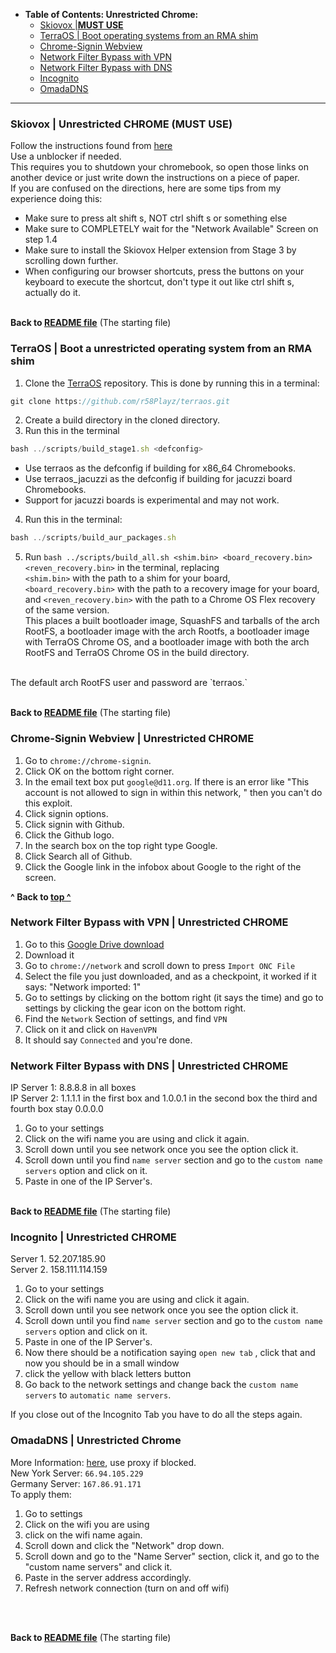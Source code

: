   * **Table of Contents: Unrestricted Chrome:**
     - [Skiovox |**MUST USE**](#skiovox--unrestricted-chrome-must-use)
     - [TerraOS | Boot operating systems from an RMA shim](#terraos--boot-a-unrestricted-operating-system-from-an-rma-shim
)
     - [Chrome-Signin Webview](#chrome-signin-webview--unrestricted-chrome)
     - [Network Filter Bypass with VPN](#network-filter-bypass-with-vpn--unrestricted-chrome)
     - [Network Filter Bypass with DNS](#network-filter-bypass-with-dns--unrestricted-chrome)
     - [Incognito](#incognito--unrestricted-chrome)
     - [OmadaDNS](#omadadns--unrestricted-chrome)
  ---
### Skiovox | Unrestricted CHROME (MUST USE)
Follow the instructions found from [here](https://chrose.netlify.app/detail/skiovox/)<br>
Use a unblocker if needed. <br>
This requires you to shutdown your chromebook, so open those links on another device or just write down the instructions on a piece of paper. <br>
If you are confused on the directions, here are some tips from my experience doing this: <br>
- Make sure to press alt shift s, NOT ctrl shift s or something else
- Make sure to COMPLETELY wait for the "Network Available" Screen on step 1.4
- Make sure to install the Skiovox Helper extension from Stage 3 by scrolling down further. 
- When configuring our browser shortcuts, press the buttons on your keyboard to execute the shortcut, don't type it out like ctrl shift s, actually do it.

<br> **Back to [README file](https://github.com/wea-f/ByePassHub/blob/main/Exploits/README.md)** (The starting file)

### TerraOS | Boot a unrestricted operating system from an RMA shim
1. Clone the [TerraOS](https://github.com/r58Playz/terraos) repository. This is done by running this in a terminal:
```js
git clone https://github.com/r58Playz/terraos.git
```
2. Create a build directory in the cloned directory.
3. Run this in the terminal
```js
bash ../scripts/build_stage1.sh <defconfig>
```
 - Use terraos as the defconfig if building for x86_64 Chromebooks.
 - Use terraos_jacuzzi as the defconfig if building for jacuzzi board Chromebooks.
 - Support for jacuzzi boards is experimental and may not work.
4. Run this in the terminal:
```js
bash ../scripts/build_aur_packages.sh
```
5. Run `bash ../scripts/build_all.sh <shim.bin> <board_recovery.bin> <reven_recovery.bin>` in the terminal, replacing<br>
`<shim.bin>` with the path to a shim for your board, <br>
`<board_recovery.bin>` with the path to a recovery image for your board, <br>
and `<reven_recovery.bin>` with the path to a Chrome OS Flex recovery of the same version. <br>
This places a built bootloader image, SquashFS and tarballs of the arch RootFS, a bootloader image with the arch Rootfs, a bootloader image with TerraOS Chrome OS, and a bootloader image with both the arch RootFS and TerraOS Chrome OS in the build directory.
<br>
The default arch RootFS user and password are `terraos.`

<br> **Back to [README file](https://github.com/wea-f/ByePassHub/blob/main/Exploits/README.md)** (The starting file)

### Chrome-Signin Webview | Unrestricted CHROME
1. Go to ```chrome://chrome-signin```.
2. Click OK on the bottom right corner.
3. In the email text box put `google@d11.org`. If there is an error like "This account is not allowed to sign in within this network, " then you can't do this exploit.
4. Click signin options.
5. Click signin with Github.
6. Click the Github logo.
7. In the search box on the top right type Google.
8. Click Search all of Github.
9. Click the Google link in the infobox about Google to the right of the screen.

**^ Back to [top ^](https://github.com/wea-f/ByePassHub/blob/main/Exploits/Exploits%5CBypasses.md#table-of-contents-scroll-down)**


### Network Filter Bypass with VPN | Unrestricted CHROME 
1. Go to this [Google Drive download](https://drive.google.com/file/d/1MGVFf8d9pww0M2bO9ogxQX1LyR1y6zc_/view)
2. Download it
3. Go to `chrome://network` and scroll down to press `Import ONC File`
4. Select the file you just downloaded, and as a checkpoint, it worked if it says: "Network imported: 1"
5. Go to settings by clicking on the bottom right (it says the time) and go to settings by clicking the gear icon on the bottom right.
6. Find the `Network` Section of settings, and find `VPN`
7. Click on it and click on `HavenVPN`
8. It should say `Connected` and you're done.
   
### Network Filter Bypass with DNS | Unrestricted CHROME 
IP Server 1: 8.8.8.8 in all boxes <br>
IP Server 2: 1.1.1.1 in the first box and 1.0.0.1 in the second box the third and fourth box stay 0.0.0.0 <br>
1. Go to your settings
2. Click on the wifi name you are using and click it again.
3. Scroll down until you see network once you see the option click it.
4. Scroll down until you find `name server` section and go to the `custom name servers` option and click on it.
5. Paste in one of the IP Server's.

<br> **Back to [README file](https://github.com/wea-f/ByePassHub/blob/main/Exploits/README.md)** (The starting file)

### Incognito | Unrestricted CHROME
Server 1. 52.207.185.90 <br>
Server 2. 158.111.114.159 <br>
1. Go to your settings
2. Click on the wifi name you are using and click it again.
3. Scroll down until you see network once you see the option click it.
4. Scroll down until you find `name server` section and go to the `custom name servers` option and click on it.
5. Paste in one of the IP Server's.
6. Now there should be a notification saying `open new tab` , click that and now you should be in a small window
7. click the yellow with black letters button
8. Go back to the network settings and change back the `custom name servers` to `automatic name servers`.

If you close out of the Incognito Tab you have to do all the steps again.

### OmadaDNS | Unrestricted Chrome
More Information: [here](https://chrose.netlify.app/detail/omadadns/), use proxy if blocked. <br>
New York Server: `66.94.105.229` <br>
Germany Server: `167.86.91.171` <br>
To apply them:
1. Go to settings
2. Click on the wifi you are using
3. click on the wifi name again.
4. Scroll down and click the "Network" drop down.
5. Scroll down and go to the "Name Server" section, click it, and go to the "custom name servers" and click it.
6. Paste in the server address accordingly.
7. Refresh network connection (turn on and off wifi)
 <br>



<br> **Back to [README file](https://github.com/wea-f/ByePassHub/blob/main/Exploits/README.md)** (The starting file)
